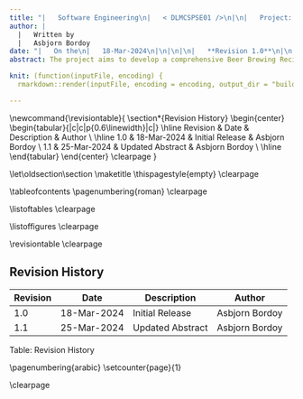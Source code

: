 ```yaml
---
title: "|   Software Engineering\n|   < DLMCSPSE01 />\n|\n|   Project: HoppyBrew\n|\n|\n| **Concept Phase**\n|\n|\n|   *International University of Applyied Sciences*\n|\n|\n"
author: |
  |   Written by
  |   Asbjorn Bordoy
date: "|   On the\n|   18-Mar-2024\n|\n|\n|\n|   **Revision 1.0**\n|\n|\n"
abstract: The project aims to develop a comprehensive Beer Brewing Recipe Manager system, catering to brewing enthusiasts and homebrewers. This system facilitates the management of brewing processes and associated data through intuitive interfaces and robust functionalities. Users can create, share, and manage beer recipes, customize water and equipment profiles, schedule brewing sessions, monitor fermentation in real-time, generate reports, and more. The system ensures a seamless user experience by integrating with external devices like ISpindel for data collection and leveraging a database for secure storage and retrieval of brewing-related information. With an emphasis on user-friendly design and versatile features, the Beer Brewing Recipe Manager fosters innovation and tradition in the art of homebrewing.

knit: (function(inputFile, encoding) {
  rmarkdown::render(inputFile, encoding = encoding, output_dir = "build") })

---
```

\newcommand{\revisiontable}{
    \section*{Revision History}
    \begin{center}
    \begin{tabular}{|c|c|p{0.6\linewidth}|c|}
    \hline
    Revision & Date & Description & Author \\
    \hline
    1.0 & 18-Mar-2024 & Initial Release & Asbjorn Bordoy \\
    1.1 & 25-Mar-2024 & Updated Abstract & Asbjorn Bordoy \\
    \hline
    \end{tabular}
    \end{center}
    \clearpage
}

\let\oldsection\section
\maketitle
\thispagestyle{empty}
\clearpage

\tableofcontents
\pagenumbering{roman}
\clearpage

\listoftables
\clearpage

\listoffigures
\clearpage

\revisiontable
\clearpage

<!-- Revision History -->
## Revision History

| Revision | Date       | Description          | Author       |
|----------|------------|----------------------|--------------|
| 1.0      | 18-Mar-2024| Initial Release      | Asbjorn Bordoy |
| 1.1      | 25-Mar-2024| Updated Abstract     | Asbjorn Bordoy |

Table: Revision History

\pagenumbering{arabic}
\setcounter{page}{1}

\clearpage